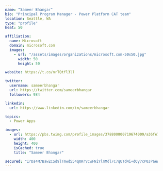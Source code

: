 ```yaml
---
name: "Sameer Bhangar"
bio: "Principal Program Manager - Power Platform CAT team"
location: Seattle, WA
type: "profile"
heat: 50

affiliation:
  name: Microsoft
  domain: microsoft.com
  images:
    - url: "/assets/images/organizations/microsoft.com-50x50.jpg"
      width: 50
      height: 50

website: https://t.co/nrTQtfl3ll

twitter:
  username: sameerbhangar
  url: https://twitter.com/sameerbhangar
  followers: 984

linkedin:
  url: https://www.linkedin.com/in/sameerbhangar

topics:
  - Power Apps

images:
  - url: https://pbs.twimg.com/profile_images/378800000719674009/a36fe7ddfab1778b76e5793772e43798_400x400.jpeg
    width: 400
    height: 400
    isCached: true
    title: "Sameer Bhangar"

secured: "IrDs4M7BawZCSd9lTmwd554qORrVCwFNiYlmMdl/C7qUTd4i+dOy7cP0JPaeAqPOlFOsMJXE6fus0xEsxFTXfm8qoNy2eZvDugj4luVOvvhZSkzOZxCrxQPio2ucd1Q6m3CU5ZB7zsVG1DU1euO9mxOraxf/breF+6NJ0eGYvQkWXADDXsNED9cMBbf+/7nXKWGbkKbhYYHLFjiwmMwRDZOsTIsI29thbRnzmJkb4NVcluitZ/6qB/OzSjqKbUTm9ObNfYq2EAghjIfd083mJm/PIqGdqLCH4xGyUXDGzP+d+gV51hkcZrrdR1KFrX0ZU+2/bg5HXOoHRhr0+JI1nkNmAOOkI+3D/ARdvplkKrQIGOdVyimQZWeZcEDYR5RyYkkJ7wjeifH7+kXzdVXBpQ==;IJlmJkQA8ptxjkS/wRXN6g=="
---
```


